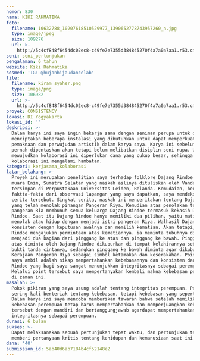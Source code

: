 ```yaml
---
nomor: 830
nama: KIKI RAHMATIKA
foto:
  filename: 10632788_10207618510529977_1390652778743957260_n.jpg
  type: image/jpeg
  size: 109276
  url: >-
    http://5c4cf848f6454dc02ec8-c49fe7e7355d384845270f4a7a0a7aa1.r53.cf2.rackcdn.com/e241fe5c-b49b-4b72-afa2-05dc55c398d9/10632788_10207618510529977_1390652778743957260_n.jpg
seni: seni_pertunjukan
pengalaman: 6 tahun
website: Kiki Rahmatika
sosmed: 'IG: @hujanhijaudancelab'
file:
  filename: kiram syaher.png
  type: image/png
  size: 106982
  url: >-
    http://5c4cf848f6454dc02ec8-c49fe7e7355d384845270f4a7a0a7aa1.r53.cf2.rackcdn.com/b5f4ef19-847e-4d9a-b2c4-df9fcca48e25/kiram%20syaher.png
proyek: CONSISTENCY
lokasi: DI Yogyakarta
lokasi_id: ''
deskripsi: >-
  Dalam karya ini saya ingin bekerja sama dengan seniman perupa untuk dapat
  menciptakan beberapa instalasi yang dibutuhkan untuk dapat memperkuat
  pemaknaan dan perwujudan artistik dalam karya saya. Karya ini sebelumnya sudah
  pernah dipentaskan akan tetapi belum melibatkan disiplin seni rupa. Untuk
  mewujudkan kolaborasi ini diperlukan dana yang cukup besar, sehingga
  kolaborasi ini mengalami hambatan.
kategori: kerjasama_kolaborasi
latar_belakang: >-
  Proyek ini merupakan penelitian saya terhadap folklore Dajang Rindoe di daerah
  muara Enim, Sumatra Selatan yang naskah aslinya dituliskan oleh Vandertuk dan
  tersimpan di Perpustakaan Universitas Leiden, Belanda. Kemudaian, berdasarkan
  faktta-fakta dari observasi lapangan yang saya dapatkan, saya mendekontruksi
  cerita tersebut. Singkat cerita, naskah ini menceritakan tentang Dajang Rindoe
  yang telah menolak pinangan Pangeran Riya. Kemudian atas penolakan tersebut
  pangeran Ria membunuh semua keluarga Dajang Rindoe termasuk kekasih Dajang
  Rindoe. Saat itu Dajang Rindoe hanya memiliki dua pilihan, yaitu mati karena
  menolak atau hidup dengan menjadi istri pangeran Riya. Walhasil Dajang Rindoe
  konsisten dengan keputusan awalnya dan memilih kematian. Akan tetapi, Dajang
  Rindoe mengajukan permintaan atas kematiannya. ia meminta tubuhnya dibelah
  menjadi dua bagian dari pinggang ke atas dan pinggang ke bawah. Pinggang ke
  atas diminta oleh Dajang Rindoe dikuburkan di tempat kelahirannya sebagai
  bukti tanda cintanya, sedangkan pinggang ke bawah diminta agar dikuburkan di
  Kerajaan Pangeran Riya sebagai simbol ketamakan dan keserakahan. Point yang
  saya ambil adalah sikap mempertahankan kebebasannya dan konsisten dari Dajang
  Rindoe yang bagi saya sangat menunjukkan integritasnya sebagai perempuan.
  Melalui point tersebut saya mempertanyakan kembali makna kebebasan perempuan
  di zaman ini.
masalah: >-
  Pokok pikiran yang saya usung adalah tentang integritas perempuan. Perempuan
  sering kali berteriak tentang kebebasan, tetapi kebebasan yang seperti apa?
  Dalam karya ini saya mencoba memberikan tawaran bahwa setelah memiliki
  kebebasan perempuan tetap harus mempertahankan dan memperjuangkan kebebasan
  tersebut dengan mandiri dan bertanggungjawab agardapat mempertahankan
  integritasnya sebagai perempuan.
durasi: 6 bulan
sukses: >-
  Dapat melaksanakan sebuah pertunjukan tepat waktu, dan pertunjukan tersebut
  memberi pertanyaan kritis tentang kehidupan dan kemanusiaan saat ini
dana: '40'
submission_id: 5ab40d6ab7184b4cf52148e2
---
```


